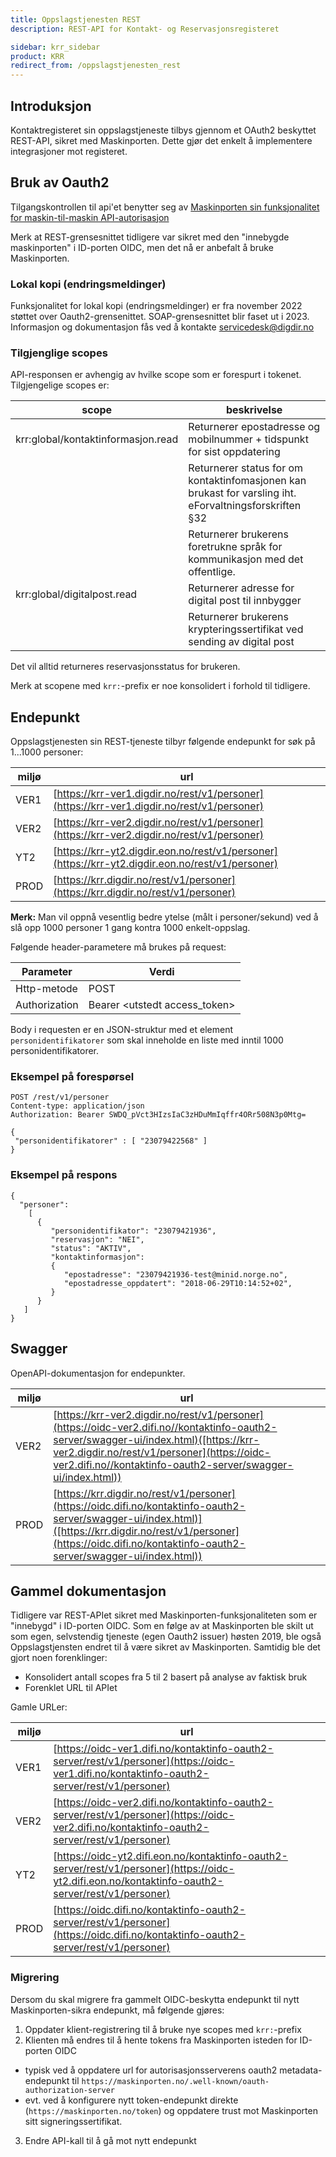 ```yaml
---
title: Oppslagstjenesten REST
description: REST-API for Kontakt- og Reservasjonsregisteret

sidebar: krr_sidebar
product: KRR
redirect_from: /oppslagstjenesten_rest
---
```


## Introduksjon

Kontaktregisteret sin oppslagstjeneste tilbys gjennom et OAuth2 beskyttet REST-API, sikret med Maskinporten. Dette gjør det enkelt å implementere integrasjoner mot registeret.

## Bruk av Oauth2

Tilgangskontrollen til api'et benytter seg av  [Maskinporten sin funksjonalitet for maskin-til-maskin API-autorisasjon]({{site.baseurl}}/docs/Maskinporten/maskinporten_auth_server-to-server-oauth2)

Merk at REST-grensesnittet tidligere var sikret med den "innebygde maskinporten" i ID-porten OIDC, men det nå er anbefalt å bruke Maskinporten.

### Lokal kopi (endringsmeldinger)
Funksjonalitet for lokal kopi (endringsmeldinger) er fra november 2022 støttet over Oauth2-grensenittet. SOAP-grensesnittet blir faset ut i 2023. Informasjon og dokumentasjon fås ved å kontakte servicedesk@digdir.no


### Tilgjenglige scopes

API-responsen er avhengig av hvilke scope som er forespurt i tokenet.   Tilgjengelige scopes er:

| scope | beskrivelse |
|-|-|
| krr:global/kontaktinformasjon.read | Returnerer epostadresse og mobilnummer + tidspunkt for sist oppdatering |
| | Returnerer status for om kontaktinfomasjonen kan brukast for varsling iht. eForvaltningsforskriften  §32 |
| | Returnerer brukerens foretrukne språk for kommunikasjon med det offentlige.  |
| krr:global/digitalpost.read | Returnerer adresse for digital post til innbygger |
| | Returnerer brukerens krypteringssertifikat ved sending av digital post |

Det vil alltid returneres reservasjonsstatus for brukeren.

Merk at scopene med `krr:`-prefix er noe konsolidert i forhold til tidligere.

## Endepunkt

Oppslagstjenesten sin REST-tjeneste tilbyr følgende endepunkt for søk på 1...1000 personer:



|miljø|url|
|-|-|
|VER1|[https://krr-ver1.digdir.no/rest/v1/personer](https://krr-ver1.digdir.no/rest/v1/personer)|
|VER2|[https://krr-ver2.digdir.no/rest/v1/personer](https://krr-ver2.digdir.no/rest/v1/personer)|
|YT2 |[https://krr-yt2.digdir.eon.no/rest/v1/personer](https://krr-yt2.digdir.eon.no/rest/v1/personer)|
|PROD|[https://krr.digdir.no/rest/v1/personer](https://krr.digdir.no/rest/v1/personer)|

**Merk:** Man vil oppnå vesentlig bedre ytelse (målt i personer/sekund) ved å slå opp 1000 personer 1 gang kontra 1000 enkelt-oppslag.

Følgende header-parametere må brukes på request:

| Parameter  | Verdi |
| --- | --- |
| Http-metode | POST |
| Authorization | Bearer \<utstedt access_token\> |

Body i requesten er en JSON-struktur med et element `personidentifikatorer` som skal inneholde en liste med inntil 1000 personidentifikatorer.

### Eksempel på forespørsel

```
POST /rest/v1/personer
Content-type: application/json
Authorization: Bearer SWDQ_pVct3HIzsIaC3zHDuMmIqffr4ORr508N3p0Mtg=

{
 "personidentifikatorer" : [ "23079422568" ]
}
```

### Eksempel på respons

```
{
  "personer":
    [
      {
         "personidentifikator": "23079421936",
         "reservasjon": "NEI",
         "status": "AKTIV",
         "kontaktinformasjon":
         {
            "epostadresse": "23079421936-test@minid.norge.no",
            "epostadresse_oppdatert": "2018-06-29T10:14:52+02",
         }
      }
   ]
}
```
## Swagger
OpenAPI-dokumentasjon for endepunkter. 

|miljø|url|
|-|-|
|VER2|[https://krr-ver2.digdir.no/rest/v1/personer](https://oidc-ver2.difi.no//kontaktinfo-oauth2-server/swagger-ui/index.html)([https://krr-ver2.digdir.no/rest/v1/personer](https://oidc-ver2.difi.no//kontaktinfo-oauth2-server/swagger-ui/index.html))|
|PROD|[https://krr.digdir.no/rest/v1/personer](https://oidc.difi.no/kontaktinfo-oauth2-server/swagger-ui/index.html)]([https://krr.digdir.no/rest/v1/personer](https://oidc.difi.no/kontaktinfo-oauth2-server/swagger-ui/index.html))|

## Gammel dokumentasjon

Tidligere var REST-APIet sikret med Maskinporten-funksjonaliteten som er "innebygd" i ID-porten OIDC. Som en følge av at Maskinporten ble skilt ut som egen, selvstendig tjeneste (egen Oauth2 issuer) høsten 2019, ble også Oppslagstjensten endret til å være sikret av Maskinporten. Samtidig ble det gjort noen forenklinger:
- Konsolidert antall scopes fra 5 til 2 basert på analyse av faktisk bruk
- Forenklet URL til APIet


Gamle URLer:

 |miljø|url|
 |-|-|
 |VER1|[https://oidc-ver1.difi.no/kontaktinfo-oauth2-server/rest/v1/personer](https://oidc-ver1.difi.no/kontaktinfo-oauth2-server/rest/v1/personer)|
 |VER2|[https://oidc-ver2.difi.no/kontaktinfo-oauth2-server/rest/v1/personer](https://oidc-ver2.difi.no/kontaktinfo-oauth2-server/rest/v1/personer)|
 |YT2|[https://oidc-yt2.difi.eon.no/kontaktinfo-oauth2-server/rest/v1/personer](https://oidc-yt2.difi.eon.no/kontaktinfo-oauth2-server/rest/v1/personer)|
 |PROD|[https://oidc.difi.no/kontaktinfo-oauth2-server/rest/v1/personer](https://oidc.difi.no/kontaktinfo-oauth2-server/rest/v1/personer)|



### Migrering

Dersom du skal migrere fra gammelt OIDC-beskytta endepunkt til nytt Maskinporten-sikra endepunkt, må følgende gjøres:

1. Oppdater klient-registrering til å bruke nye scopes med `krr:`-prefix
2. Klienten må endres til å hente tokens fra Maskinporten isteden for ID-porten OIDC
  - typisk ved å oppdatere url for autorisasjonsserverens oauth2 metadata-endepunkt til `https://maskinporten.no/.well-known/oauth-authorization-server`
  - evt. ved å konfigurere nytt token-endepunkt direkte (`https://maskinporten.no/token`) og oppdatere trust mot Maskinporten sitt signeringssertifikat.
3. Endre API-kall til å gå mot nytt endepunkt
